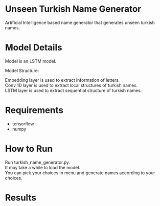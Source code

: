 # Unseen Turkish Name Generator
Artificial Intelligence based name generator that generates unseen turkish names.

# Model Details
Model is an LSTM model. <br>

Model Structure: <br>


Embedding layer is used to extract information of letters. <br>
Conv 1D layer is used to extract local structures of turkish names. <br>
LSTM layer is used to extract sequential structure of turkish names.

# Requirements
- tensorflow
- numpy

# How to Run
Run turkish_name_generator.py. <br>
It may take a while to load the model. <br>
You can pick your choices in menu and generate names according to your choices.

# Results

